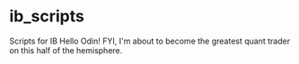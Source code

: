 # ib_scripts
Scripts for IB
Hello Odin! 
FYI, I'm about to become the greatest quant trader on this half of the hemisphere.